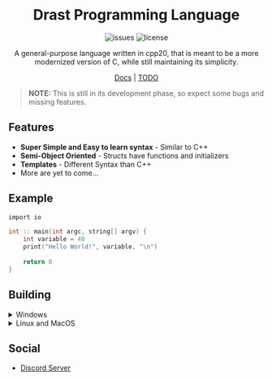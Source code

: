 <div align="center">

# Drast Programming Language

![issues](https://img.shields.io/github/issues/Malvion/drast?style=flat-square)
![license](https://img.shields.io/github/license/Malvion/drast?style=flat-square)

A general-purpose language written in cpp20, that is meant to be a more modernized version of C, while still maintaining its simplicity.

[Docs](docs/docs.md) | [TODO](TODO.md)

</div>

> **NOTE:** This is still in its development phase, so expect some bugs and missing features.

## Features

- **Super Simple and Easy to learn syntax** - Similar to C++
- **Semi-Object Oriented** - Structs have functions and initializers
- **Templates** - Different Syntax than C++
- More are yet to come...

## Example

```c
import io

int :: main(int argc, string[] argv) {
    int variable = 40
    print("Hello World!", variable, "\n")
    
    return 0
}
```

## Building

<details>
<summary>Windows</summary>

In order to build drast, you must first download and install git. Then you can create a new directory where you want to install this code and open a command line. Then run: 
    
```batch
git clone --recursive https://github.com/Malvion/drast
cd drast
mkdir build
```
    
After downloading drast, you must then download and install CMake and Visual Studio. After downloading and installing CMake and Visual Studio, open up the cmake-gui
    
In the cmake-gui:
    
    - Set the source-code directory to be the directory where drast is located
    
    - Set the where the binaries will be built to the build directory you made

Then press configure and then generate. If all goes well, this should create a Visual Studio solution file inside the build directory, and all you need to do is double click the solution file, then build and run the project within Visual Studio.
</details>

<details>
<summary>Linux and MacOS</summary>

 In order to build drast, you first download a few dependencies:
 
    For MacOS, do `brew install cmake`
    For Linux, do `sudo apt install git cmake`
 
After installing the dependencies, do `git clone --recursive https://github.com/Malvion/drast`
    
After downloading Drast, do
```batch
cd drast
mkdir build
cd build
cmake ..
```
    
If all goes well, drast should be built and ready to run!
    
</details>

## Social

- [Discord Server](https://discord.gg/ZbmHzNmzPH)
